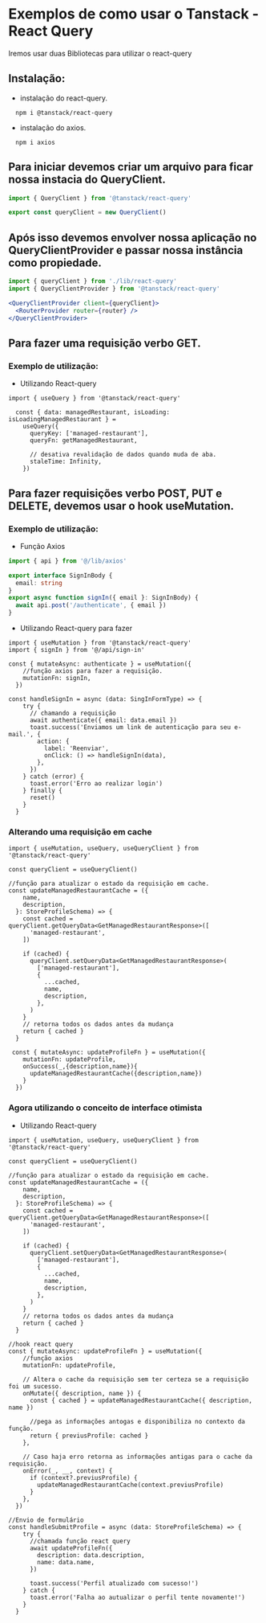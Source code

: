 # Exemplos de como usar o Tanstack - React Query

Iremos usar duas Bibliotecas para utilizar o react-query

## Instalação:
- instalação do react-query.
```
  npm i @tanstack/react-query
```
- instalação do axios.
```
  npm i axios
```

## Para iniciar devemos criar um arquivo para ficar nossa instacia do QueryClient.

```ts
import { QueryClient } from '@tanstack/react-query'

export const queryClient = new QueryClient()

```
## Após isso devemos envolver nossa aplicação no QueryClientProvider e passar nossa instância como propiedade.
```jsx
import { queryClient } from './lib/react-query'
import { QueryClientProvider } from '@tanstack/react-query'

<QueryClientProvider client={queryClient}>
  <RouterProvider router={router} />
</QueryClientProvider>
```
## Para fazer uma requisição verbo GET.
### Exemplo de utilização:
- Utilizando React-query
```tsx
import { useQuery } from '@tanstack/react-query'

  const { data: managedRestaurant, isLoading: isLoadingManagedRestaurant } =
    useQuery({
      queryKey: ['managed-restaurant'],
      queryFn: getManagedRestaurant,

      // desativa revalidação de dados quando muda de aba.
      staleTime: Infinity,
    })
```
## Para fazer requisições verbo POST, PUT e DELETE, devemos usar o hook useMutation.
### Exemplo de utilização:
- Função Axios
```ts
import { api } from '@/lib/axios'

export interface SignInBody {
  email: string
}
export async function signIn({ email }: SignInBody) {
  await api.post('/authenticate', { email })
}

```
- Utilizando React-query para fazer 
```tsx
import { useMutation } from '@tanstack/react-query'
import { signIn } from '@/api/sign-in'

const { mutateAsync: authenticate } = useMutation({
    //função axios para fazer a requisição.
    mutationFn: signIn,
  })

const handleSignIn = async (data: SingInFormType) => {
    try {
      // chamando a requisição
      await authenticate({ email: data.email })
      toast.success('Enviamos um link de autenticação para seu e-mail.', {
        action: {
          label: 'Reenviar',
          onClick: () => handleSignIn(data),
        },
      })
    } catch (error) {
      toast.error('Erro ao realizar login')
    } finally {
      reset()
    }
  }
```
### Alterando uma requisição em cache
```tsx
import { useMutation, useQuery, useQueryClient } from '@tanstack/react-query'

const queryClient = useQueryClient()

//função para atualizar o estado da requisição em cache.
const updateManagedRestaurantCache = ({
    name,
    description,
  }: StoreProfileSchema) => {
    const cached = queryClient.getQueryData<GetManagedRestaurantResponse>([
      'managed-restaurant',
    ])

    if (cached) {
      queryClient.setQueryData<GetManagedRestaurantResponse>(
        ['managed-restaurant'],
        {
          ...cached,
          name,
          description,
        },
      )
    }
    // retorna todos os dados antes da mudança
    return { cached }
  }

 const { mutateAsync: updateProfileFn } = useMutation({
    mutationFn: updateProfile,
    onSuccess(_,{description,name}){
      updateManagedRestaurantCache({description,name})
    }
  })
```
### Agora utilizando o conceito de interface otimista
- Utilizando React-query
```tsx
import { useMutation, useQuery, useQueryClient } from '@tanstack/react-query'

const queryClient = useQueryClient()

//função para atualizar o estado da requisição em cache.
const updateManagedRestaurantCache = ({
    name,
    description,
  }: StoreProfileSchema) => {
    const cached = queryClient.getQueryData<GetManagedRestaurantResponse>([
      'managed-restaurant',
    ])

    if (cached) {
      queryClient.setQueryData<GetManagedRestaurantResponse>(
        ['managed-restaurant'],
        {
          ...cached,
          name,
          description,
        },
      )
    }
    // retorna todos os dados antes da mudança
    return { cached }
  }

//hook react query
const { mutateAsync: updateProfileFn } = useMutation({
    //função axios
    mutationFn: updateProfile,

    // Altera o cache da requisição sem ter certeza se a requisição foi um sucesso.
    onMutate({ description, name }) {
      const { cached } = updateManagedRestaurantCache({ description, name })

      //pega as informações antogas e disponibiliza no contexto da função.
      return { previusProfile: cached }
    },

    // Caso haja erro retorna as informações antigas para o cache da requisição.
    onError(_, __, context) {
      if (context?.previusProfile) {
        updateManagedRestaurantCache(context.previusProfile)
      }
    },
  })

//Envio de formulário
const handleSubmitProfile = async (data: StoreProfileSchema) => {
    try {
      //chamada função react query
      await updateProfileFn({
        description: data.description,
        name: data.name,
      })

      toast.success('Perfil atualizado com sucesso!')
    } catch {
      toast.error('Falha ao autualizar o perfil tente novamente!')
    }
  }
```
